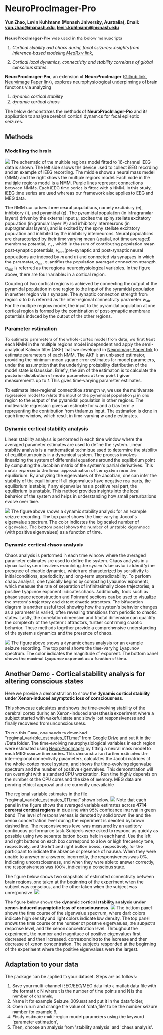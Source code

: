 # NeuroProcImager-Pro
#### Yun Zhao, Levin Kuhlmann (Monash University, Australia), Email: yun.zhao@monash.edu, levin.kuhlmann@monash.edu

**NeuroProcImager-Pro** was used in the below manuscripts 

1. *Cortical stability and chaos during focal seizures: insights from inference-based modeling [MedRxiv link](https://www.medrxiv.org/content/10.1101/2024.11.27.24317815v1)*,

2. *Cortical local dynamics, connectivity and stability correlates of global conscious states*.

**NeuroProcImager-Pro**, an extension of **NeuroProcImager** ([Github link](https://github.com/yundumbledore/NeuroProcImager/tree/main), [Neuroimage Paper link](https://www.sciencedirect.com/science/article/pii/S1053811922007078)), explores neurophysiological underpinnings of brain functions via analyzing
1. *dynamic cortical stability*
2. *dynamic cortical chaos*

The below demonstrates the methods of **NeuroProcImager-Pro** and its application to analyze cerebral cortical dynamics for focal epileptic seizures. 


## Methods

### Modelling the brain
![](assets/Framework.png)
The schematic of the multiple regions model fitted to 16-channel iEEG data is shown. The left side shows the device used to collect iEEG recording and an example of iEEG recording. The middle shows a neural mass model (NMM) and the right shows the multiple regions model. Each node in the multiple regions model is a NMM. Purple lines represent connections between NMMs. Each iEEG time series is fitted with a NMM. In this study, iEEG time series are used whereas our framework also applies to EEG and MEG data.

The NMM comprises three neural populations, namely excitatory (e), inhibitory (i), and pyramidal (p). The pyramidal population (in infragranular layers) driven by the external input $\mu$, excites the spiny stellate excitatory population (in granular layer IV) and inhibitory interneurons (in supragranular layers), and is excited by the spiny stellate excitatory population and inhibited by the inhibitory interneurons. Neural populations are characterized by their time varying mean (spatial, not time averaged) membrane potential, $v_n$ , which is the sum of contributing population mean post-synaptic potentials, $v_{mn}$ (pre-synaptic and post-synaptic neural populations are indexed by $m$ and $n$) and connected via synapses in which the parameter, $\alpha_{mn}$ quantifies the population averaged connection strength. $\alpha_{mn}$ is referred as the regional neurophysiological variables. In the figure above, there are four variables in a cortical region.

Coupling of two cortical regions is achieved by connecting the output of the pyramidal population in one region to the input of the pyramidal population in another region via a synapse. The synaptic connection strength from region $a$ to $b$ is referred as the inter-regional connectivity parameter $w_{ab}$. For the multiple regions model, the input to the pyramidal population at one cortical region is formed by the combination of post-synaptic membrane potentials induced by the output of the other regions.

### Parameter estimation
To estimate parameters of the whole-cortex model from data, we first treat each NMM in the multiple regions model independent and apply the semi-analytical Kalman filter (AKF) that we developed in [Neuroimage Paper link](https://www.sciencedirect.com/science/article/pii/S1053811922007078) to estimate parameters of each NMM. The AKF is an unbiased estimator, providing the minimum mean square error estimates for model parameters, under the assumption that the underlying probability distribution of the model state is Gaussian. Briefly, the aim of the estimation is to calculate the posterior distribution of model parameters at time point $t$ given measurements up to $t$. This gives time-varying parameter estimates.

To estimate inter-regional connectition strength $w$, we use the multivariate regression model to relate the input of the pyramidal population $\mu$ in one region to the output of the pyramidal population in other regions. The multivariate regression gives an estimate for $w$ and a bias term $e$ representing the contribution from thalamus input. The estimation is done in each time window, which result in time-varying $w$ and $e$ estimates.

### Dynamic cortical stability analysis
Linear stability analysis is performed in each time window where the averaged parameter estimates are used to define the system. Linear stability analysis is a mathematical technique used to determine the stability of equilibrium points in a dynamical system. The process involves linearizing the system of differential equations around the equilibrium point by computing the Jacobian matrix of the system's partial derivatives. This matrix represents the linear approximation of the system near the equilibrium. By analyzing the eigenvalues of the Jacobian, one can infer the stability of the equilibrium: if all eigenvalues have negative real parts, the equilibrium is stable; if any eigenvalue has a positive real part, the equilibrium is unstable. This method provides insights into the local behavior of the system and helps in understanding how small perturbations evolve over time.

![](figures/Seizure_3_dynamic_stability.png)
The figure above shows a dynamic stability analysis for an example seizure recording. The top panel shows the time-varying Jocobi's eigenvalue spectrum. The color indicates the log scaled number of eigenvalue. The bottom panel shows the number of unstable eigenmode (with positive eigenvalues) as a function of time.

### Dynamic cortical chaos analysis
Chaos analysis is performed in each time window where the averaged parameter estimates are used to define the system. Chaos analysis in a dynamical system involves examining the system's behavior to identify the presence of chaotic dynamics, which are characterized by sensitivity to initial conditions, aperiodicity, and long-term unpredictability. To perform chaos analysis, one typically begins by computing Lyapunov exponents, which measure the rate of separation of infinitesimally close trajectories; a positive Lyapunov exponent indicates chaos. Additionally, tools such as phase space reconstruction and Poincaré sections can be used to visualize the system's trajectory and detect chaotic attractors. The bifurcation diagram is another useful tool, showing how the system's behavior changes as a parameter is varied, often revealing transitions from periodic to chaotic states. Lastly, the correlation dimension and fractal dimension can quantify the complexity of the system's attractors, further confirming chaotic behavior. These methods together provide a comprehensive understanding of the system's dynamics and the presence of chaos.

![](figures/Seizure_3_dynamic_chaos.png)
The figure above shows a dynamic chaos analysis for an example seizure recording. The top panel shows the time-varying Lyapunov spectrum. The color indicates the magnitude of exponent. The bottom panel shows the maximal Lyapunov exponent as a function of time.

## Another Demo - Cortical stability analysis for altering conscious states
Here we provide a demonstration to show the **dynamic cortical stability under Xenon-induced asymptotic loss of consciousness**.

This showcase calculates and shows the time-evolving stability of the cerebral cortex during an Xenon-induced anaesthesia experiment where a subject started with wakeful state and slowly lost responsiveness and finally recovered from unconsciousness.

To run this Case, one needs to download "regional_variable_estimates_S11.mat" from [Google Drive](https://drive.google.com/drive/folders/1i8ZqNcqIbl0AMgG1JY3nuSUMqaBCREqD?usp=sharing) and put it in the /Data folder. The time-evolving neurophysiological variables in each region were estimated using [NeuroProcImager](https://github.com/yundumbledore/NeuroProcImager/tree/main) by fitting a neural mass model to each MEG source time series. This demonstration further estimates the inter-regional connectivity parameters, calculates the Jacobi matrices of the whole-cortex model system, and shows the time-evolving eigenvalue spectrum and the number of positive eigenvalues. This demonstration will run overnight with a standard CPU workstation. Run time highly depends on the number of the CPU cores and the size of memory. MEG data are pending ethical approval and are currently unavailable.

The regional variable estimates in the file "regional_variable_estimates_S11.mat" shown below.
![](Assets/regional_variables_estimates.png)
Note that each panel in the figure shows the averaged variable estimates across **4714 cerebral cortical regions** in blue line with 95% confidence interval in green band. The level of responsiveness is denoted by solid brown line and the xenon concentration level during the experiment is denoted by brown dashed line. The responsiveness level was measured by an auditory continuous performance task. Subjects were asked to respond as quickly as possible using two separate button boxes held in each hand. Use the left and right buttons on each box correspond to a low or high frequency tone, respectively, and the left and right button boxes, respectively, for the participant to indicate the absence or presence of nausea. When they were unable to answer or answered incorrectly, the responsiveness was 0%, indicating unconsciousness, and when they were able to answer correctly, the responsiveness was 100%, indicating a conscious state.

The figure below shows two snapshots of estimated connectivity between brain regions, one taken at the beginning of the experiment when the subject was conscious, and the other taken when the subject was unresponsive.
![](Assets/inter-regional_connectivity_estimates.png)

The figure below shows the **dynamic cortical stability analysis under xenon-induced asymptotic loss of consciousness**.
![](Assets/dynamic_stability.png)
The bottom panel shows the time course of the eigenvalue spectrum, where dark colors indicate high density and light colors indicate low density. The top panel shows the time course of the number of positive eigenvalues, the subject's response level, and the xenon concentration level. Throughout the experiment, the number and magnitude of positive eigenvalues ​​first decreased and then increased, corresponding to the increase and then decrease of xenon concentration. The subjects responded at the beginning of the experiment where the positive eigenvalues ​​were the largest.

## Adaptation to your data
The package can be applied to your dataset. Steps are as follows:
1. Save your multi-channel iEEG/EEG/MEG data into a matlab data file with the format t x N where t is the number of time points and N is the number of channels,
2. Name it for example Seizure_009.mat and put it in the data folder,
3. Open run.m and change the value of 'data_file' to be the number seizure number for example 9,
4. Firstly estimate multi-region model parameters using the keyword 'parameter estimation',
5. Then, choose an analysis from 'stability analysis' and 'chaos analysis'.
